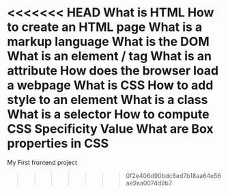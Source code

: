 <<<<<<< HEAD
What is HTML
How to create an HTML page
What is a markup language
What is the DOM
What is an element / tag
What is an attribute
How does the browser load a webpage
What is CSS
How to add style to an element
What is a class
What is a selector
How to compute CSS Specificity Value
What are Box properties in CSS
=======
My First frontend project
>>>>>>> 0f2e406d90bdc6ed7b18aa64e56ae9aa0074d9b7
